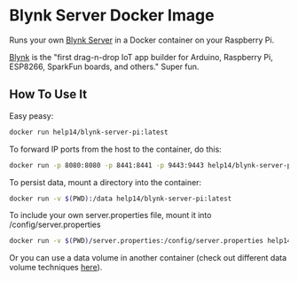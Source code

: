 # Blynk Server Docker Image

Runs your own [Blynk Server](https://github.com/blynkkk/blynk-server) in a Docker container on your Raspberry Pi.

[Blynk](http://www.blynk.cc) is the "first drag-n-drop IoT app builder for Arduino, Raspberry Pi, ESP8266, SparkFun boards, and others." Super fun.

## How To Use It

Easy peasy:

```sh
docker run help14/blynk-server-pi:latest
```

To forward IP ports from the host to the container, do this:

```sh
docker run -p 8080:8080 -p 8441:8441 -p 9443:9443 help14/blynk-server-pi:latest
```

To persist data, mount a directory into the container:

```sh
docker run -v $(PWD):/data help14/blynk-server-pi:latest
```

To include your own server.properties file, mount it into /config/server.properties

```sh
docker run -v $(PWD)/server.properties:/config/server.properties help14/blynk-server-pi:latest
```

Or you can use a data volume in another container (check out different data volume techniques [here](https://docs.docker.com/engine/tutorials/dockervolumes/)).
